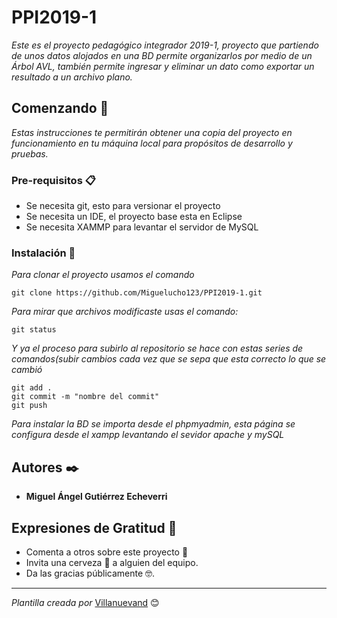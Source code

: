 # PPI2019-1

_Este es el proyecto pedagógico integrador 2019-1, proyecto que partiendo de unos datos alojados en una BD permite organizarlos por medio de un Árbol AVL, también permite ingresar y eliminar un dato como exportar un resultado a un archivo plano._

## Comenzando 🚀

_Estas instrucciones te permitirán obtener una copia del proyecto en funcionamiento en tu máquina local para propósitos de desarrollo y pruebas._


### Pre-requisitos 📋

* Se necesita git, esto para versionar el proyecto
* Se necesita un IDE, el proyecto base esta en Eclipse
* Se necesita XAMMP para levantar el servidor de MySQL


### Instalación 🔧

_Para clonar el proyecto usamos el comando_
```
git clone https://github.com/Miguelucho123/PPI2019-1.git
```
_Para mirar que archivos modificaste usas el comando:_
```
git status
```
_Y ya el proceso para subirlo al repositorio se hace con estas series de comandos(subir cambios cada vez que se sepa que esta correcto lo que se cambió_
```
git add .
git commit -m "nombre del commit"
git push
```

_Para instalar la BD se importa desde el phpmyadmin, esta página se configura desde el xampp levantando el sevidor apache y mySQL_


## Autores ✒️



* **Miguel Ángel Gutiérrez Echeverri** 


## Expresiones de Gratitud 🎁

* Comenta a otros sobre este proyecto 📢
* Invita una cerveza 🍺 a alguien del equipo. 
* Da las gracias públicamente 🤓.




---
_Plantilla creada por_
[Villanuevand](https://github.com/Villanuevand) 😊
